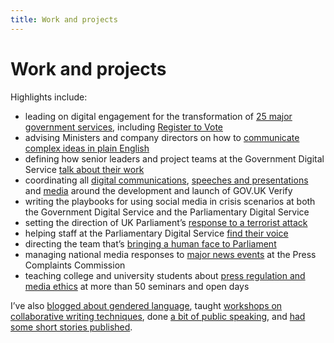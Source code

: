 ```yaml
---
title: Work and projects
---
```


# Work and projects

Highlights include:

- leading on digital engagement for the transformation of [25 major government services](https://gds.blog.gov.uk/2015/03/27/looking-back-at-the-exemplars/), including [Register to Vote](https://www.gov.uk/register-to-vote)
- advising Ministers and company directors on how to [communicate complex ideas in plain English](https://gds.blog.gov.uk/2016/02/11/11-february-2016-sprint-16-live-blog/)
- defining how senior leaders and project teams at the Government Digital Service [talk about their work](https://gdsengagement.blog.gov.uk/2015/09/30/digital-engagement-for-gov-uk-verify-creating-consistent-messaging/)
- coordinating all [digital communications](https://www.gov.uk/government/publications/introducing-govuk-verify/introducing-govuk-verify), [speeches and presentations](https://identityassurance.blog.gov.uk/2015/10/27/matt-hancock-on-how-user-feedback-is-shaping-gov-uk-verify/) and [media](http://www.computerweekly.com/news/450285518/Interview-Janet-Hughes-Govuk-Verify-programme-director-GDS) around the development and launch of GOV.UK Verify
- writing the playbooks for using social media in crisis scenarios at both the Government Digital Service and the Parliamentary Digital Service
- setting the direction of UK Parliament’s [response to a terrorist attack](https://twitter.com/UKParliament/status/844615484838498304)
- helping staff at the Parliamentary Digital Service [find their voice](https://pds.blog.parliament.uk/2017/08/30/presenting-the-parliamentary-digital-service/)
- directing the team that’s [bringing a human face to Parliament](http://www.bbc.co.uk/news/uk-politics-parliaments-40755201)
- managing national media responses to [major news events](https://en.wikipedia.org/wiki/Cumbria_shootings) at the Press Complaints Commission
- teaching college and university students about [press regulation and media ethics](https://www.editorscode.org.uk/index.php) at more than 50 seminars and open days

I’ve also [blogged about gendered language]( https://pds.blog.parliament.uk/2017/09/29/gender-and-language-in-blog-posts/), taught [workshops on collaborative writing techniques](https://www.eventbrite.co.uk/e/making-the-most-of-writing-groups-tickets-41505544200), done [a bit of public speaking](http://www.civilservicelive.com), and [had some short stories published](/creative-stuff).
